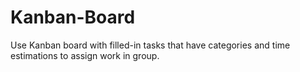 # Kanban-Board
Use Kanban board with filled-in tasks that have categories and time estimations to assign work in group.
